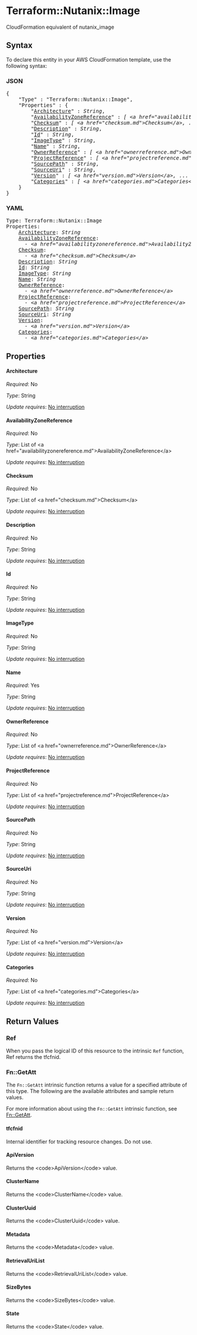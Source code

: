 # Terraform::Nutanix::Image

CloudFormation equivalent of nutanix_image

## Syntax

To declare this entity in your AWS CloudFormation template, use the following syntax:

### JSON

<pre>
{
    "Type" : "Terraform::Nutanix::Image",
    "Properties" : {
        "<a href="#architecture" title="Architecture">Architecture</a>" : <i>String</i>,
        "<a href="#availabilityzonereference" title="AvailabilityZoneReference">AvailabilityZoneReference</a>" : <i>[ &lt;a href=&#34;availabilityzonereference.md&#34;&gt;AvailabilityZoneReference&lt;/a&gt;, ... ]</i>,
        "<a href="#checksum" title="Checksum">Checksum</a>" : <i>[ &lt;a href=&#34;checksum.md&#34;&gt;Checksum&lt;/a&gt;, ... ]</i>,
        "<a href="#description" title="Description">Description</a>" : <i>String</i>,
        "<a href="#id" title="Id">Id</a>" : <i>String</i>,
        "<a href="#imagetype" title="ImageType">ImageType</a>" : <i>String</i>,
        "<a href="#name" title="Name">Name</a>" : <i>String</i>,
        "<a href="#ownerreference" title="OwnerReference">OwnerReference</a>" : <i>[ &lt;a href=&#34;ownerreference.md&#34;&gt;OwnerReference&lt;/a&gt;, ... ]</i>,
        "<a href="#projectreference" title="ProjectReference">ProjectReference</a>" : <i>[ &lt;a href=&#34;projectreference.md&#34;&gt;ProjectReference&lt;/a&gt;, ... ]</i>,
        "<a href="#sourcepath" title="SourcePath">SourcePath</a>" : <i>String</i>,
        "<a href="#sourceuri" title="SourceUri">SourceUri</a>" : <i>String</i>,
        "<a href="#version" title="Version">Version</a>" : <i>[ &lt;a href=&#34;version.md&#34;&gt;Version&lt;/a&gt;, ... ]</i>,
        "<a href="#categories" title="Categories">Categories</a>" : <i>[ &lt;a href=&#34;categories.md&#34;&gt;Categories&lt;/a&gt;, ... ]</i>
    }
}
</pre>

### YAML

<pre>
Type: Terraform::Nutanix::Image
Properties:
    <a href="#architecture" title="Architecture">Architecture</a>: <i>String</i>
    <a href="#availabilityzonereference" title="AvailabilityZoneReference">AvailabilityZoneReference</a>: <i>
      - &lt;a href=&#34;availabilityzonereference.md&#34;&gt;AvailabilityZoneReference&lt;/a&gt;</i>
    <a href="#checksum" title="Checksum">Checksum</a>: <i>
      - &lt;a href=&#34;checksum.md&#34;&gt;Checksum&lt;/a&gt;</i>
    <a href="#description" title="Description">Description</a>: <i>String</i>
    <a href="#id" title="Id">Id</a>: <i>String</i>
    <a href="#imagetype" title="ImageType">ImageType</a>: <i>String</i>
    <a href="#name" title="Name">Name</a>: <i>String</i>
    <a href="#ownerreference" title="OwnerReference">OwnerReference</a>: <i>
      - &lt;a href=&#34;ownerreference.md&#34;&gt;OwnerReference&lt;/a&gt;</i>
    <a href="#projectreference" title="ProjectReference">ProjectReference</a>: <i>
      - &lt;a href=&#34;projectreference.md&#34;&gt;ProjectReference&lt;/a&gt;</i>
    <a href="#sourcepath" title="SourcePath">SourcePath</a>: <i>String</i>
    <a href="#sourceuri" title="SourceUri">SourceUri</a>: <i>String</i>
    <a href="#version" title="Version">Version</a>: <i>
      - &lt;a href=&#34;version.md&#34;&gt;Version&lt;/a&gt;</i>
    <a href="#categories" title="Categories">Categories</a>: <i>
      - &lt;a href=&#34;categories.md&#34;&gt;Categories&lt;/a&gt;</i>
</pre>

## Properties

#### Architecture

_Required_: No

_Type_: String

_Update requires_: [No interruption](https://docs.aws.amazon.com/AWSCloudFormation/latest/UserGuide/using-cfn-updating-stacks-update-behaviors.html#update-no-interrupt)

#### AvailabilityZoneReference

_Required_: No

_Type_: List of &lt;a href=&#34;availabilityzonereference.md&#34;&gt;AvailabilityZoneReference&lt;/a&gt;

_Update requires_: [No interruption](https://docs.aws.amazon.com/AWSCloudFormation/latest/UserGuide/using-cfn-updating-stacks-update-behaviors.html#update-no-interrupt)

#### Checksum

_Required_: No

_Type_: List of &lt;a href=&#34;checksum.md&#34;&gt;Checksum&lt;/a&gt;

_Update requires_: [No interruption](https://docs.aws.amazon.com/AWSCloudFormation/latest/UserGuide/using-cfn-updating-stacks-update-behaviors.html#update-no-interrupt)

#### Description

_Required_: No

_Type_: String

_Update requires_: [No interruption](https://docs.aws.amazon.com/AWSCloudFormation/latest/UserGuide/using-cfn-updating-stacks-update-behaviors.html#update-no-interrupt)

#### Id

_Required_: No

_Type_: String

_Update requires_: [No interruption](https://docs.aws.amazon.com/AWSCloudFormation/latest/UserGuide/using-cfn-updating-stacks-update-behaviors.html#update-no-interrupt)

#### ImageType

_Required_: No

_Type_: String

_Update requires_: [No interruption](https://docs.aws.amazon.com/AWSCloudFormation/latest/UserGuide/using-cfn-updating-stacks-update-behaviors.html#update-no-interrupt)

#### Name

_Required_: Yes

_Type_: String

_Update requires_: [No interruption](https://docs.aws.amazon.com/AWSCloudFormation/latest/UserGuide/using-cfn-updating-stacks-update-behaviors.html#update-no-interrupt)

#### OwnerReference

_Required_: No

_Type_: List of &lt;a href=&#34;ownerreference.md&#34;&gt;OwnerReference&lt;/a&gt;

_Update requires_: [No interruption](https://docs.aws.amazon.com/AWSCloudFormation/latest/UserGuide/using-cfn-updating-stacks-update-behaviors.html#update-no-interrupt)

#### ProjectReference

_Required_: No

_Type_: List of &lt;a href=&#34;projectreference.md&#34;&gt;ProjectReference&lt;/a&gt;

_Update requires_: [No interruption](https://docs.aws.amazon.com/AWSCloudFormation/latest/UserGuide/using-cfn-updating-stacks-update-behaviors.html#update-no-interrupt)

#### SourcePath

_Required_: No

_Type_: String

_Update requires_: [No interruption](https://docs.aws.amazon.com/AWSCloudFormation/latest/UserGuide/using-cfn-updating-stacks-update-behaviors.html#update-no-interrupt)

#### SourceUri

_Required_: No

_Type_: String

_Update requires_: [No interruption](https://docs.aws.amazon.com/AWSCloudFormation/latest/UserGuide/using-cfn-updating-stacks-update-behaviors.html#update-no-interrupt)

#### Version

_Required_: No

_Type_: List of &lt;a href=&#34;version.md&#34;&gt;Version&lt;/a&gt;

_Update requires_: [No interruption](https://docs.aws.amazon.com/AWSCloudFormation/latest/UserGuide/using-cfn-updating-stacks-update-behaviors.html#update-no-interrupt)

#### Categories

_Required_: No

_Type_: List of &lt;a href=&#34;categories.md&#34;&gt;Categories&lt;/a&gt;

_Update requires_: [No interruption](https://docs.aws.amazon.com/AWSCloudFormation/latest/UserGuide/using-cfn-updating-stacks-update-behaviors.html#update-no-interrupt)

## Return Values

### Ref

When you pass the logical ID of this resource to the intrinsic `Ref` function, Ref returns the tfcfnid.

### Fn::GetAtt

The `Fn::GetAtt` intrinsic function returns a value for a specified attribute of this type. The following are the available attributes and sample return values.

For more information about using the `Fn::GetAtt` intrinsic function, see [Fn::GetAtt](https://docs.aws.amazon.com/AWSCloudFormation/latest/UserGuide/intrinsic-function-reference-getatt.html).

#### tfcfnid

Internal identifier for tracking resource changes. Do not use.

#### ApiVersion

Returns the &lt;code&gt;ApiVersion&lt;/code&gt; value.

#### ClusterName

Returns the &lt;code&gt;ClusterName&lt;/code&gt; value.

#### ClusterUuid

Returns the &lt;code&gt;ClusterUuid&lt;/code&gt; value.

#### Metadata

Returns the &lt;code&gt;Metadata&lt;/code&gt; value.

#### RetrievalUriList

Returns the &lt;code&gt;RetrievalUriList&lt;/code&gt; value.

#### SizeBytes

Returns the &lt;code&gt;SizeBytes&lt;/code&gt; value.

#### State

Returns the &lt;code&gt;State&lt;/code&gt; value.

